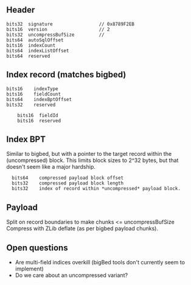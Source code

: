 Header
------

    bits32  signature                 // 0x8789F2EB
    bits16  version                   // 2
    bits32  uncompressBufSize         //
    bits64  autoSqlOffset
    bits16  indexCount
    bits64  indexListOffset
    bits64  reserved

Index record  (matches bigbed)
------------------------------

    bits16    indexType
    bits16    fieldCount
    bits64    indexBptOffset
    bits32    reserved

        bits16  fieldId
        bits16  reserved

Index BPT
---------

Similar to bigbed, but with a pointer to the target record within the (uncompressed) block.
This limits block sizes to 2^32 bytes, but that doesn't seem like a major hardship.

      bits64    compressed payload block offset
      bits32    compressed payload block length
      bits32    index of record within *uncompressed* payload block.


Payload
-------

Split on record boundaries to make chunks <= uncompressBufSize
Compress with ZLib deflate (as per bigbed payload chunks).


Open questions
--------------

- Are multi-field indices overkill (bigBed tools don't currently seem to implement)
- Do we care about an uncompressed variant?

